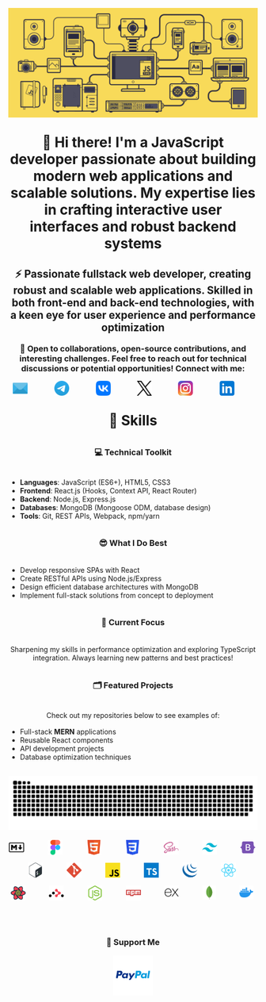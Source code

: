 <!DOCTYPE html>
<html lang="en">
<head>
  <meta charset="UTF-8">
  <meta name="viewport" content="width=device-width, initial-scale=1.0">
</head>
<body>
  <header style="margin: 30px auto">
    <div align="center">
      <picture>
        <source media="(prefers-color-scheme: dark)" srcset="./img/header_main_image/compressed/github_header_image_dev_dark_compressed.gif">
        <source media="(prefers-color-scheme: light)" srcset="./img/header_main_image/compressed/github-header-image_dev_light_compressed.gif">
        <img alt="github-snake" src="./img/header_main_image/compressed/github-header-image_dev_light_compressed.gif">
      </picture>
    </div>
    <h1 align="center" style="margin: 30px auto">👋 Hi there! I'm a JavaScript developer passionate about building modern web applications and scalable solutions. My expertise lies in crafting interactive user interfaces and robust backend systems</h1>
    <h2 align="center" style="margin: 20px auto">⚡ Passionate fullstack web developer, creating robust and scalable web applications. Skilled in both front-end and back-end technologies, with a keen eye for user experience and performance optimization</h2>
    <h3 align="center" style="margin: 10px auto">🚀 Open to collaborations, open-source contributions, and interesting challenges. Feel free to reach out for technical discussions or potential opportunities! Connect with me:</h3>
    <div align="center" style="margin: 15px auto; display: flex;flex-wrap: wrap;gap: 16px;justify-content: center;>
      <a href="mailto:archdeadshadow@icloud.com" target="_blank"><img src="./img/icons/email.svg" alt="Email" height="30" style="margin-right: 10px"></a>&nbsp;&nbsp;&nbsp;
      <a href="https://t.me/ArchDeadShadow" target="_blank"><img src="./img/icons/telegram.svg" alt="Telegram" height="30" style="margin-right: 10px"></a>&nbsp;&nbsp;&nbsp;
      <a href="https://vk.com/archdeadshadow" target="_blank"><img src="./img/icons/vk.svg" alt="VK" height="30" style="margin-right: 10px"></a>&nbsp;&nbsp;&nbsp;
      <a href="https://x.com/ArchDeadShadow" target="_blank">
      <picture>
        <source media="(prefers-color-scheme: dark)" srcset="./img/icons/x-light.svg">
        <source media="(prefers-color-scheme: light)" srcset="./img/icons/x-dark.svg">
        <img src="./img/icons/x-dark.svg" alt="X" height="30" style="margin-right: 10px">
      </picture></a>&nbsp;&nbsp;&nbsp;
      <a href="https://www.instagram.com/archdeadshadow" target="_blank"><img src="./img/icons/instagram.svg" alt="Instagram" height="30" style="margin-right: 10px"></a>&nbsp;&nbsp;&nbsp;
      <a href="https://www.linkedin.com/in/sergey-r-a52219230" target="_blank"><img src="./img/icons/linkedin.svg" alt="LinkedIn" height="30" style="margin-right: 10px"></a>&nbsp;&nbsp;&nbsp;
    </div>
  </header>
  <main style="margin: 30px auto">
  <h1 align="center" style="margin: 30px auto;">🦉 Skills</h1>
  <h3 align="center" style="margin: 36px auto">💻 Technical Toolkit</h3>
    <ul align="left">
      <li><strong>Languages</strong>: JavaScript (ES6+), HTML5, CSS3</li>
      <li><strong>Frontend</strong>: React.js (Hooks, Context API, React Router)</li>
      <li><strong>Backend</strong>: Node.js, Express.js</li>
      <li><strong>Databases</strong>: MongoDB (Mongoose ODM, database design)</li>
      <li><strong>Tools</strong>: Git, REST APIs, Webpack, npm/yarn</li>
    </ul>
    <h3 align="center" style="margin: 36px auto">😎 What I Do Best</h3>
    <ul align="left">
      <li>Develop responsive SPAs with React</li>
      <li>Create RESTful APIs using Node.js/Express</li>
      <li>Design efficient database architectures with MongoDB</li>
      <li>Implement full-stack solutions from concept to deployment</li>
    </ul>
    <h3 align="center" style="margin: 36px auto">📌 Current Focus</h3>
    <p align="center" style="margin: 16px auto">Sharpening my skills in performance optimization and exploring TypeScript integration. Always learning new patterns and best practices!</p>
    <h3 align="center" style="margin: 36px auto">🗂️ Featured Projects</h3>
    <p align="center" style="margin: 16px auto">Check out my repositories below to see examples of:</p>
    <ul align="left">
      <li>Full-stack <strong>MERN</strong> applications</li>
      <li>Reusable React components</li>
      <li>API development projects</li>
      <li>Database optimization techniques</li>
    </ul>
  </main>
  <footer style="margin: 30px auto">
    <div align="center">
      <picture>
        <source media="(prefers-color-scheme: dark)" srcset="./img/snake_game_contribution_calendar/github-snake-dark.svg">
        <source media="(prefers-color-scheme: light)" srcset="./img/snake_game_contribution_calendar/github-snake.svg">
        <img alt="github-snake" src="./img/snake_game_contribution_calendar/github-snake-dark.svg">
      </picture>
    </div>
    <br>
    <div align="center" style="display: flex;flex-wrap: wrap;gap: 16px;justify-content: center;">
      <img src="./img/icons/markdown.svg" height="30" alt="Markdown" style="margin-right: 4px">&nbsp;&nbsp;&nbsp;
      <img src="./img/icons/figma.svg" height="30" alt="Figma" style="margin-right: 4px">&nbsp;&nbsp;&nbsp;
      <img src="./img/icons/html5.svg" height="30" alt="HTML5" style="margin-right: 4px">&nbsp;&nbsp;&nbsp;
      <img src="./img/icons/css3.svg" height="30" alt="CSS3" style="margin-right: 4px">&nbsp;&nbsp;&nbsp;
      <img src="./img/icons/sass.svg" height="30" alt="SASS" style="margin-right: 4px">&nbsp;&nbsp;&nbsp;
      <img src="./img/icons/tailwindcss.svg" height="30" alt="Tailwind CSS" style="margin-right: 4px">&nbsp;&nbsp;&nbsp;
      <img src="./img/icons/bootstrap5.svg" height="30" alt="Bootstrap" style="margin-right: 4px">&nbsp;&nbsp;&nbsp;
      <img src="./img/icons/bash.svg" height="30" alt="Bash" style="margin-right: 4px">&nbsp;&nbsp;&nbsp;
      <img src="./img/icons/git.svg" height="30" alt="GIT" style="margin-right: 4px">&nbsp;&nbsp;&nbsp;
      <img src="./img/icons/javascript.svg" height="30" alt="JavaScript" style="margin-right: 4px">&nbsp;&nbsp;&nbsp;
      <img src="./img/icons/typescript.svg" height="30" alt="TypeScript" style="margin-right: 4px">&nbsp;&nbsp;&nbsp;
      <img src="./img/icons/jquery.svg" height="30" alt="jQuery" style="margin-right: 4px">&nbsp;&nbsp;&nbsp;
      <img src="./img/icons/reactjs.svg" height="30" alt="React" style="margin-right: 4px">&nbsp;&nbsp;&nbsp;
      <img src="./img/icons/react-query.svg" height="30" alt="React Query" style="margin-right: 4px">&nbsp;&nbsp;&nbsp;
      <img src="./img/icons/reactrouter.svg" height="30" alt="React Router" style="margin-right: 4px">&nbsp;&nbsp;&nbsp;
      <img src="./img/icons/nodejs.svg" height="30" alt="Node.js" style="margin-right: 4px">&nbsp;&nbsp;&nbsp;
      <img src="./img/icons/npm.svg" height="30" alt="NPM" style="margin-right: 4px">&nbsp;&nbsp;&nbsp;
      <picture>
        <source media="(prefers-color-scheme: dark)" srcset="./img/icons/expressjs-light.svg">
        <source media="(prefers-color-scheme: light)" srcset="./img/icons/expressjs-dark.svg">
        <img src="./img/icons/expressjs-dark.svg" height="28" alt="Express" style="margin-right: 4px">
      </picture>&nbsp;&nbsp;&nbsp;
      <img src="./img/icons/mongodb.svg" height="28" alt="MongoDB" style="margin-right: 4px">&nbsp;&nbsp;&nbsp;
      <img src="./img/icons/docker.svg" height="28" alt="Docker" style="margin-right: 4px">&nbsp;&nbsp;&nbsp;
    </div>
    <br>
    <div align="center">
      <h3>💸 Support Me</h3>
      <p><a href="https://www.paypal.com/donate/?hosted_button_id=QCEZHJJG8HRD8" target="_blank"><img src="img/icons/paypal.svg" height="80"></a></p>
    </div>
  </footer>
</body>
</html>
